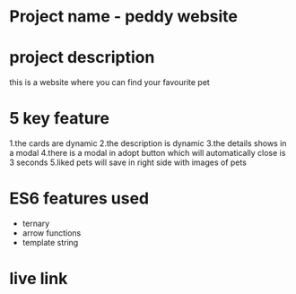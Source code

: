 # Project name - peddy website

# project description 
this is a website where you can find your favourite pet

# 5 key feature
1.the cards are dynamic
2.the description is dynamic
3.the details shows in a modal
4.there is a modal in adopt button which will automatically close is 3 seconds
5.liked pets will save in right side with images of pets

# ES6 features used
* ternary
* arrow functions
* template string

# live link

